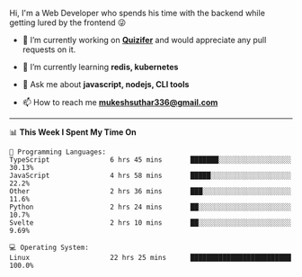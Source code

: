 Hi, I'm a Web Developer who spends his time with the backend while getting lured by the frontend 😜

- 🔭 I’m currently working on **[Quizifer](https://github.com/SutharMukesh/Quizifer/)** and would appreciate any pull requests on it.

- 🌱 I’m currently learning **redis, kubernetes**

- 💬 Ask me about **javascript, nodejs, CLI tools**

- 📫 How to reach me **mukeshsuthar336@gmail.com**

---
<!--START_SECTION:waka-->
📊 **This Week I Spent My Time On** 

```text
💬 Programming Languages: 
TypeScript               6 hrs 45 mins       ███████░░░░░░░░░░░░░░░░░░   30.13% 
JavaScript               4 hrs 58 mins       █████░░░░░░░░░░░░░░░░░░░░   22.2% 
Other                    2 hrs 36 mins       ███░░░░░░░░░░░░░░░░░░░░░░   11.6% 
Python                   2 hrs 24 mins       ██░░░░░░░░░░░░░░░░░░░░░░░   10.7% 
Svelte                   2 hrs 10 mins       ██░░░░░░░░░░░░░░░░░░░░░░░   9.69%

💻 Operating System: 
Linux                    22 hrs 25 mins      █████████████████████████   100.0%

```


<!--END_SECTION:waka-->
